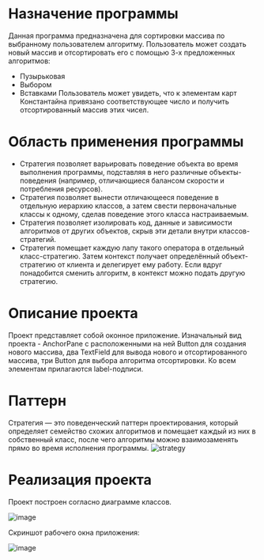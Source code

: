 # Назначение программы 
Данная программа предназначена для сортировки массива по выбранному пользователем алгоритму. Пользователь может создать новый массив и отсортировать его с помощью 3-х предложенных алгоритмов:
* Пузырьковая
* Выбором
* Вставками
Пользователь может увидеть, что к элементам карт Константайна привязано соответствующее число и получить отсортированный массив этих чисел.

# Область применения программы
* Стратегия позволяет варьировать поведение объекта во время выполнения программы, подставляя в него различные объекты-поведения (например, отличающиеся балансом скорости и потребления ресурсов).
* Стратегия позволяет вынести отличающееся поведение в отдельную иерархию классов, а затем свести первоначальные классы к одному, сделав поведение этого класса настраиваемым.
* Стратегия позволяет изолировать код, данные и зависимости алгоритмов от других объектов, скрыв эти детали внутри классов-стратегий.
* Стратегия помещает каждую лапу такого оператора в отдельный класс-стратегию. Затем контекст получает определённый объект-стратегию от клиента и делегирует ему работу. Если вдруг понадобится сменить алгоритм, в контекст можно подать другую стратегию.

# Описание проекта
Проект представляет собой оконное приложение. Изначальный вид проекта - AnchorPane с расположенными на ней Button для создания нового массива, два TextField для вывода нового и отсортированного массива, три Button для выбора алгоритма отсортировки. Ко всем элементам прилагаются label-подписи.

# Паттерн
Стратегия — это поведенческий паттерн проектирования, который определяет семейство схожих алгоритмов и помещает каждый из них в собственный класс, после чего алгоритмы можно взаимозаменять прямо во время исполнения программы.
![strategy](https://user-images.githubusercontent.com/80450495/120371482-8dc70e00-c31e-11eb-82f5-4f2656bbe442.png)

# Реализация проекта
Проект построен согласно диаграмме классов.

![image](https://user-images.githubusercontent.com/80450495/119714151-32eb6d80-be6b-11eb-86e9-1eda80bf87f0.png)

Скриншот рабочего окна приложения:

![image](https://user-images.githubusercontent.com/80450495/120189994-ae10a300-c220-11eb-9b25-4b162f373e94.png)

